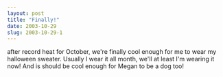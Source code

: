 ```yaml
---
layout: post
title: "Finally!"
date: 2003-10-29
slug: 2003-10-29-1
---
```


after record heat for October, we&apos;re finally cool enough for me to wear my halloween sweater.  Usually I wear it all month, we&apos;ll at least I&apos;m wearing it now!  And is should be cool enough for Megan to be a dog too! 



